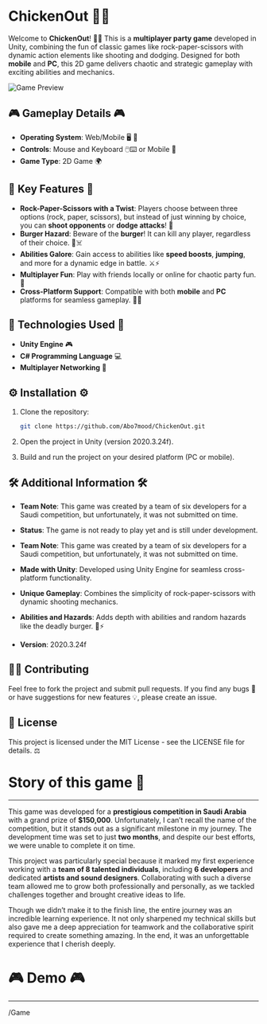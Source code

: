 # ChickenOut 🐔🔫

Welcome to **ChickenOut**! 🐔🔫 This is a **multiplayer party game** developed in Unity, combining the fun of classic games like rock-paper-scissors with dynamic action elements like shooting and dodging. Designed for both **mobile** and **PC**, this 2D game delivers chaotic and strategic gameplay with exciting abilities and mechanics.

![Game Preview](https://i.postimg.cc/7h9SjfSV/2024-12-11-112709.png)

## 🎮 Gameplay Details 🎮

- **Operating System**: Web/Mobile 🖥️ 📱
- **Controls**: Mouse and Keyboard 🖱️⌨️ or Mobile 📱
- **Game Type**: 2D Game 🌍

## 🌟 Key Features 🌟

- **Rock-Paper-Scissors with a Twist**: Players choose between three options (rock, paper, scissors), but instead of just winning by choice, you can **shoot opponents** or **dodge attacks**! 🔫
- **Burger Hazard**: Beware of the **burger**! It can kill any player, regardless of their choice. 🍔☠️
- **Abilities Galore**: Gain access to abilities like **speed boosts**, **jumping**, and more for a dynamic edge in battle. ⚔️⚡
- **Multiplayer Fun**: Play with friends locally or online for chaotic party fun. 🔗
- **Cross-Platform Support**: Compatible with both **mobile** and **PC** platforms for seamless gameplay. 📱‍🖥️

## 🔧 Technologies Used 🔧

- **Unity Engine** 🎮
- **C# Programming Language** 💻
- **Multiplayer Networking** 🔗

## ⚙️ Installation ⚙️

1. Clone the repository:

   ```bash
   git clone https://github.com/Abo7mood/ChickenOut.git
   ```
2. Open the project in Unity (version 2020.3.24f).
3. Build and run the project on your desired platform (PC or mobile).

## 🛠️ Additional Information 🛠️

- **Team Note**: This game was created by a team of six developers for a Saudi competition, but unfortunately, it was not submitted on time.
- **Status**: The game is not ready to play yet and is still under development.

- **Team Note**: This game was created by a team of six developers for a Saudi competition, but unfortunately, it was not submitted on time.

- **Made with Unity**: Developed using Unity Engine for seamless cross-platform functionality.
- **Unique Gameplay**: Combines the simplicity of rock-paper-scissors with dynamic shooting mechanics.
- **Abilities and Hazards**: Adds depth with abilities and random hazards like the deadly burger. 🍔⚡
- **Version**: 2020.3.24f

## 🧑‍🤝 Contributing

Feel free to fork the project and submit pull requests. If you find any bugs 🐞 or have suggestions for new features 💡, please create an issue.

## 📜 License

This project is licensed under the MIT License - see the LICENSE file for details. ⚖️

# Story of this game 📖
--------------------------


This game was developed for a **prestigious competition in Saudi Arabia** with a grand prize of **$150,000**. Unfortunately, I can’t recall the name of the competition, but it stands out as a significant milestone in my journey. The development time was set to just **two months**, and despite our best efforts, we were unable to complete it on time.

This project was particularly special because it marked my first experience working with a **team of 8 talented individuals**, including **6 developers** and dedicated **artists and sound designers**. Collaborating with such a diverse team allowed me to grow both professionally and personally, as we tackled challenges together and brought creative ideas to life.

Though we didn’t make it to the finish line, the entire journey was an incredible learning experience. It not only sharpened my technical skills but also gave me a deep appreciation for teamwork and the collaborative spirit required to create something amazing. In the end, it was an unforgettable experience that I cherish deeply.

# 🎮 Demo 🎮
--------------------------

/Game
